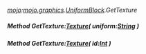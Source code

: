 _[mojo](../../modules/mojo/mojo-module.md):[mojo.graphics](../../modules/mojo/mojo-graphics.md).[UniformBlock](../../modules/mojo/mojo-graphics-uniformblock.md).GetTexture_
##### Method GetTexture:[Texture](../../modules/mojo/mojo-graphics-texture.md)( uniform:[String](../../modules/wonkey/wonkey-types-string.md) )
##### Method GetTexture:[Texture](../../modules/mojo/mojo-graphics-texture.md)( id:[Int](../../modules/wonkey/wonkey-types-int.md) )
